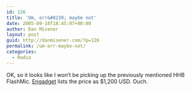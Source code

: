 ```yaml
---
id: 126
title: 'Um, err&#8230; maybe not'
date: 2005-09-18T18:45:07+00:00
author: Dan Misener
layout: post
guid: http://danmisener.com/?p=126
permalink: /um-err-maybe-not/
categories:
  - Radio
---
```

OK, so it looks like I won&#8217;t be picking up the previously mentioned HHB FlashMic. [Engadget](http://www.engadget.com/entry/1234000717059058/) lists the price as $1,200 USD. Ouch.